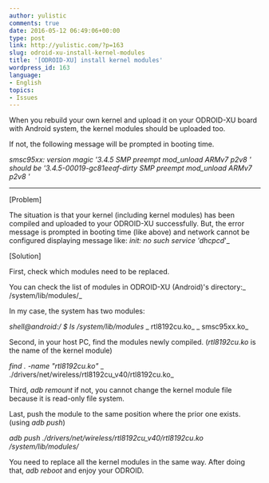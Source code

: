 ```yaml
---
author: yulistic
comments: true
date: 2016-05-12 06:49:06+00:00
type: post
link: http://yulistic.com/?p=163
slug: odroid-xu-install-kernel-modules
title: '[ODROID-XU] install kernel modules'
wordpress_id: 163
language:
- English
topics:
- Issues
---
```


When you rebuild your own kernel and upload it on your ODROID-XU board with Android system, the kernel modules should be uploaded too.

If not, the following message will be prompted in booting time.

_smsc95xx: version magic '3.4.5 SMP preempt mod_unload ARMv7 p2v8 ' should be '3.4.5-00019-gc81eeaf-dirty SMP preempt mod_unload ARMv7 p2v8 '_

---------------------

[Problem]

The situation is that your kernel (including kernel modules) has been compiled and uploaded to your ODROID-XU successfully. But, the error message is prompted in booting time (like above) and network cannot be configured displaying message like:
_init: no such service 'dhcpcd_'_

[Solution]

First, check which modules need to be replaced.

You can check the list of modules in ODROID-XU (Android)'s directory:_ /system/lib/modules/_

In my case, the system has two modules:

_shell@android:/ $ ls /system/lib/modules_
_ rtl8192cu.ko_
_ smsc95xx.ko_

Second, in your host PC, find the modules newly compiled. (_rtl8192cu.ko_ is the name of the kernel module)

_find . -name "rtl8192cu.ko"_
_ ./drivers/net/wireless/rtl8192cu_v40/rtl8192cu.ko_

Third, _adb remount_ if not, you cannot change the kernel module file because it is read-only file system.

Last, push the module to the same position where the prior one exists. (using _adb push_)

_adb push ./drivers/net/wireless/rtl8192cu_v40/rtl8192cu.ko /system/lib/modules/_

You need to replace all the kernel modules in the same way. After doing that, _adb reboot_ and enjoy your ODROID.
